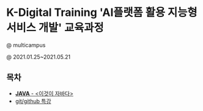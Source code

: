 # K-Digital Training 'AI플랫폼 활용 지능형 서비스 개발' 교육과정

@ multicampus

@ 2021.01.25~2021.05.21



## 목차

* [**JAVA** - <이것이 자바다>](https://github.com/HyungWoo7232/TIL/tree/master/K-Digital%20Training%20%202021/JAVA)
* [git/github 특강](https://github.com/HyungWoo7232/TIL/tree/master/K-Digital%20Training%20%202021/GITHUB)

